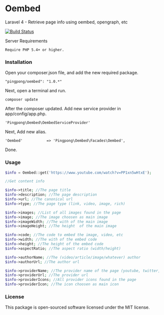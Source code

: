 Oembed
======

Laravel 4 - Retrieve page info using oembed, opengraph, etc

[![Build Status](https://travis-ci.org/pingpong-labs/oembed.svg?branch=master)](https://travis-ci.org/pingpong-labs/oembed)

Server Requirements

    Require PHP 5.4+ or higher.

### Installation

Open your composer.json file, and add the new required package.

    "pingpong/oembed": "1.0.*"

Next, open a terminal and run.

    composer update

After the composer updated. Add new service provider in app/config/app.php.

    'Pingpong\Oembed\OembedServiceProvider'

Next, Add new alias.

    'Oembed'           => 'Pingpong\Oembed\Facades\Oembed',

Done.

### Usage

```php
$info = Oembed::get('https://www.youtube.com/watch?v=PP1xn5wHtxE');

//Get content info

$info->title; //The page title
$info->description; //The page description
$info->url; //The canonical url
$info->type; //The page type (link, video, image, rich)

$info->images; //List of all images found in the page
$info->image; //The image choosen as main image
$info->imageWidth; //The with of the main image
$info->imageHeight; //The height  of the main image

$info->code; //The code to embed the image, video, etc
$info->width; //The with of the embed code
$info->height; //The height of the embed code
$info->aspectRatio; //The aspect ratio (width/height)

$info->authorName; //The (video/article/image/whatever) author 
$info->authorUrl; //The author url

$info->providerName; //The provider name of the page (youtube, twitter, instagram, etc)
$info->providerUrl; //The provider url
$info->providerIcons; //All provider icons found in the page
$info->providerIcon; //The icon choosen as main icon
```

### License

This package is open-sourced software licensed under the MIT license.